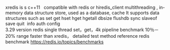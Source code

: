 xredis is s c++11   compatible with redis or hiredis_client multithreading  , in-memory data structure store, used as a database, cache  It supports data structures such as set get hset hget hgetall dbsize flushdb sync slaveof save quit  info auth config  
3.29 version redis single thread set，get，4k pipeline benchmark  10％－20% range faster than xredis， detailed test method reference redis benchmark https://redis.io/topics/benchmarks
